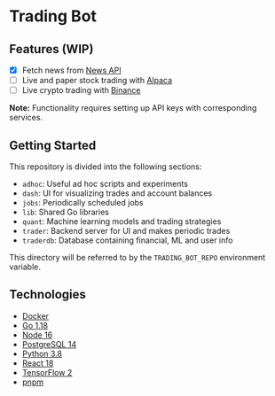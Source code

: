 # Trading Bot

## Features (WIP)

- [x] Fetch news from [News API](https://newsapi.org/)
- [ ] Live and paper stock trading with [Alpaca](https://alpaca.markets/)
- [ ] Live crypto trading with [Binance](https://www.binance.com/en)

**Note:** Functionality requires setting up API keys with corresponding services.

## Getting Started

This repository is divided into the following sections:

- `adhoc`: Useful ad hoc scripts and experiments
- `dash`: UI for visualizing trades and account balances
- `jobs`: Periodically scheduled jobs
- `lib`: Shared Go libraries
- `quant`: Machine learning models and trading strategies
- `trader`: Backend server for UI and makes periodic trades
- `traderdb`: Database containing financial, ML and user info

This directory will be referred to by the `TRADING_BOT_REPO` environment variable.

## Technologies

- [Docker](https://docs.docker.com/get-docker/)
- [Go 1.18](https://go.dev/)
- [Node 16](https://nodejs.org/)
- [PostgreSQL 14](https://www.postgresql.org/)
- [Python 3.8](https://www.python.org/)
- [React 18](https://reactjs.org/)
- [TensorFlow 2](https://www.tensorflow.org/)
- [pnpm](https://pnpm.io/)
